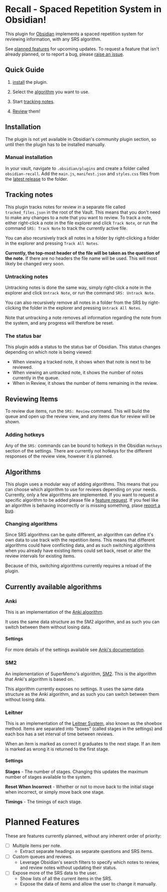 # Recall - Spaced Repetition System in Obsidian!
This plugin for [Obsidian](https://obsidian.md/) implements a spaced repetition system for reviewing information, with any SRS algorithm.

See [planned features](https://github.com/martin-jw/obsidian-recall#planned-features) for upcoming updates. To request a feature that isn't already planned, or to report a bug, please [raise an issue](https://github.com/martin-jw/obsidian-recall/issues).

## Quick Guide

1. [install](https://github.com/martin-jw/obsidian-recall#installation) the plugin.

2. Select the [algorithm](https://github.com/martin-jw/obsidian-recall#algorithms) you want to use.

3. Start [tracking notes](https://github.com/martin-jw/obsidian-recall#tracking-notes).

4. [Review](https://github.com/martin-jw/obsidian-recall#review) them!

## Installation
The plugin is not yet available in Obsidian's community plugin section, so until then the plugin has to be installed manually.

### Manual installation
In your vault, navigate to `.obsidian/plugins` and create a folder called `obsidian-recall`. Add the `main.js`, `manifest.json` and `styles.css` files from the [latest release](https://github.com/martin-jw/obsidian-recall/releases) to the folder.

## Tracking notes
This plugin tracks notes for review in a separate file called `tracked_files.json` in the root of the Vault. This means that you don't need to make any changes to a note that you want to review. To track a note, either right-click a note in the file explorer and click `Track Note`, or run the command `SRS: Track Note` to track the currently active file.

You can also recursively track all notes in a folder by right-clicking a folder in the explorer and pressing `Track All Notes`.

**Currently, the top-most header of the file will be taken as the question of the note.** If there are no headers the file name will be used. This will most likely be changed very soon.

### Untracking notes

Untracking notes is done the same way, simply right-click a note in the explorer and click `Untrack Note`, or run the command `SRS: Untrack Note`.

You can also recursively remove all notes in a folder from the SRS by right-clicking the folder in the explorer and pressing `Untrack All Notes`.

Note that untracking a note removes all information regarding the note from the system, and any progress will therefore be reset.

### The status bar

This plugin adds a status to the status bar of Obsidian. This status changes depending on which note is being viewed:
- When viewing a tracked note, it shows when that note is next to be reviewed.
- When viewing an untracked note, it shows the number of notes currently in the queue.
- When in Review, it shows the number of items remaining in the review.

## Reviewing Items
To review due items, run the `SRS: Review` command. This will build the queue and open up the review view, and any items due for review will be shown.

### Adding hotkeys
Any of the `SRS:` commands can be bound to hotkeys in the Obsidian `Hotkeys` section of the settings. There are currently not hotkeys for the different responses of the review view, however it is planned.

## Algorithms

This plugin uses a modular way of adding algorithms. This means that you can choose which algorithm to use for reviews depending on your needs. Currently, only a few algorithms are implemented. If you want to request a specific algorithm to be added please file a [feature request](https://github.com/martin-jw/obsidian-recall/issues). If you feel like an algorithm is behaving incorrectly or is missing something, plase [report a bug](https://github.com/martin-jw/obsidian-recall/issues).

### Changing algorithms

Since SRS algorithms can be quite different, an algorithm can define it's own data to use track with the repetition items. This means that different algorithms could have conflicting data, and as such switching algorithms when you already have existing items could set back, reset or alter the review intervals for existing items.

Because of this, switching algorithms currently requires a reload of the plugin.

## Currently available algorithms

### Anki

This is an implementation of the [Anki algorithm](https://faqs.ankiweb.net/what-spaced-repetition-algorithm.html). 

It uses the same data structure as the SM2 algorithm, and as such you can switch between them without losing data.

#### Settings

For more details of the settings available see [Anki's documentation](https://docs.ankiweb.net/#/deck-options).

### SM2

An implementation of SuperMemo's algorithm, [SM2](https://www.supermemo.com/en/archives1990-2015/english/ol/sm2). This is the algorithm that Anki's algorithm is based on.

This algorithm currently exposes no settings. It uses the same data structure as the Anki algorithm, and as such you can switch between them without losing data.

### Leitner

This is an implementation of the [Leitner System](https://www.wikiwand.com/en/Leitner_system), also known as the shoebox method. Items are separated into "boxes" (called stages in the settings) and each box has a set interval of time between reviews. 

When an item is marked as correct it graduates to the next stage. If an item is marked as wrong it is returned to the first stage.

#### Settings

**Stages** - The number of stages. Changing this updates the maximum number of stages available to the system.

**Reset When Incorrect** - Whether or not to move back to the initial stage when incorrect, or simply move back one stage.

**Timings** - The timings of each stage.

# Planned Features

These are features currently planned, without any inherent order of priority:

- [ ] Multiple items per note.
  - Extract separate headings as separate questions and SRS items.
- [ ] Custom queues and reviews.
  - Leverage Obsidian's search filters to specify which notes to review, and review notes without updating their status.
- [ ] Expose more of the SRS data to the user.
  - Show lists of all the current items in the SRS.
  - Expose the data of items and allow the user to change it manually.
